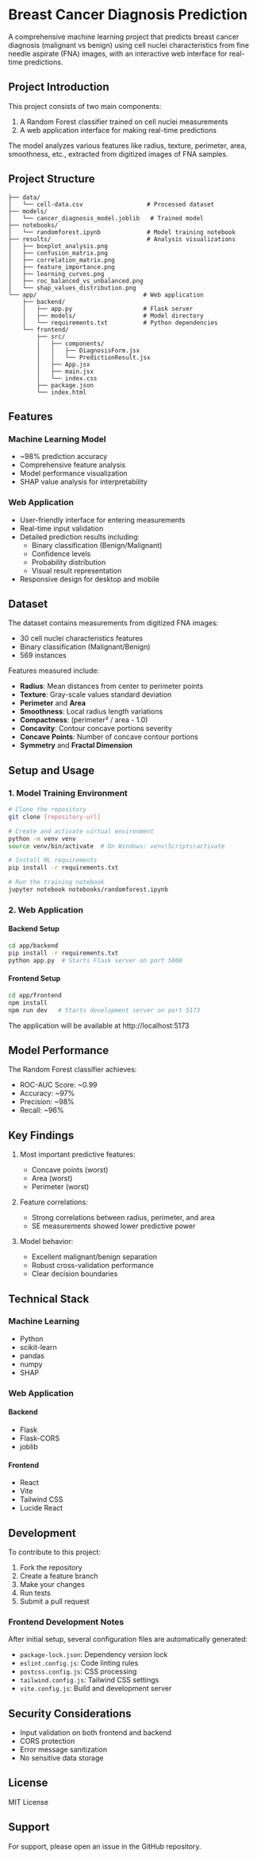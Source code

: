 # Breast Cancer Diagnosis Prediction

A comprehensive machine learning project that predicts breast cancer diagnosis (malignant vs benign) using cell nuclei characteristics from fine needle aspirate (FNA) images, with an interactive web interface for real-time predictions.

## Project Introduction

This project consists of two main components:
1. A Random Forest classifier trained on cell nuclei measurements
2. A web application interface for making real-time predictions

The model analyzes various features like radius, texture, perimeter, area, smoothness, etc., extracted from digitized images of FNA samples.

## Project Structure

```
├── data/
│   └── cell-data.csv                  # Processed dataset
├── models/
│   └── cancer_diagnosis_model.joblib   # Trained model
├── notebooks/
│   └── randomforest.ipynb             # Model training notebook
├── results/                           # Analysis visualizations
│   ├── boxplot_analysis.png
│   ├── confusion_matrix.png
│   ├── correlation_matrix.png
│   ├── feature_importance.png
│   ├── learning_curves.png
│   ├── roc_balanced_vs_unbalanced.png
│   └── shap_values_distribution.png
└── app/                              # Web application
    ├── backend/
    │   ├── app.py                    # Flask server
    │   ├── models/                   # Model directory
    │   └── requirements.txt          # Python dependencies
    └── frontend/
        ├── src/
        │   ├── components/
        │   │   ├── DiagnosisForm.jsx
        │   │   └── PredictionResult.jsx
        │   ├── App.jsx
        │   ├── main.jsx
        │   └── index.css
        ├── package.json
        └── index.html
```

## Features

### Machine Learning Model
- ~98% prediction accuracy
- Comprehensive feature analysis
- Model performance visualization
- SHAP value analysis for interpretability

### Web Application
- User-friendly interface for entering measurements
- Real-time input validation
- Detailed prediction results including:
  - Binary classification (Benign/Malignant)
  - Confidence levels
  - Probability distribution
  - Visual result representation
- Responsive design for desktop and mobile

## Dataset

The dataset contains measurements from digitized FNA images:
- 30 cell nuclei characteristics features
- Binary classification (Malignant/Benign)
- 569 instances

Features measured include:
- **Radius**: Mean distances from center to perimeter points
- **Texture**: Gray-scale values standard deviation
- **Perimeter** and **Area**
- **Smoothness**: Local radius length variations
- **Compactness**: (perimeter² / area - 1.0)
- **Concavity**: Contour concave portions severity
- **Concave Points**: Number of concave contour portions
- **Symmetry** and **Fractal Dimension**

## Setup and Usage

### 1. Model Training Environment

```bash
# Clone the repository
git clone [repository-url]

# Create and activate virtual environment
python -m venv venv
source venv/bin/activate  # On Windows: venv\Scripts\activate

# Install ML requirements
pip install -r requirements.txt

# Run the training notebook
jupyter notebook notebooks/randomforest.ipynb
```

### 2. Web Application

#### Backend Setup
```bash
cd app/backend
pip install -r requirements.txt
python app.py  # Starts Flask server on port 5000
```

#### Frontend Setup
```bash
cd app/frontend
npm install
npm run dev   # Starts development server on port 5173
```

The application will be available at http://localhost:5173

## Model Performance

The Random Forest classifier achieves:
- ROC-AUC Score: ~0.99
- Accuracy: ~97%
- Precision: ~98%
- Recall: ~96%

## Key Findings

1. Most important predictive features:
   - Concave points (worst)
   - Area (worst)
   - Perimeter (worst)

2. Feature correlations:
   - Strong correlations between radius, perimeter, and area
   - SE measurements showed lower predictive power

3. Model behavior:
   - Excellent malignant/benign separation
   - Robust cross-validation performance
   - Clear decision boundaries

## Technical Stack

### Machine Learning
- Python
- scikit-learn
- pandas
- numpy
- SHAP

### Web Application
#### Backend
- Flask
- Flask-CORS
- joblib

#### Frontend
- React
- Vite
- Tailwind CSS
- Lucide React

## Development

To contribute to this project:

1. Fork the repository
2. Create a feature branch
3. Make your changes
4. Run tests
5. Submit a pull request

### Frontend Development Notes

After initial setup, several configuration files are automatically generated:
- `package-lock.json`: Dependency version lock
- `eslint.config.js`: Code linting rules
- `postcss.config.js`: CSS processing
- `tailwind.config.js`: Tailwind CSS settings
- `vite.config.js`: Build and development server

## Security Considerations

- Input validation on both frontend and backend
- CORS protection
- Error message sanitization
- No sensitive data storage

## License

MIT License

## Support

For support, please open an issue in the GitHub repository.